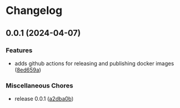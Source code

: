 # Changelog

## 0.0.1 (2024-04-07)


### Features

* adds github actions for releasing and publishing docker images ([8ed659a](https://github.com/schaermu/changedetection.io-exporter/commit/8ed659ad6071172662901a59cc14eef19e00d1e1))


### Miscellaneous Chores

* release 0.0.1 ([a2dba0b](https://github.com/schaermu/changedetection.io-exporter/commit/a2dba0bb6b6e5cd3388ca7633a9508f7a115ac05))
